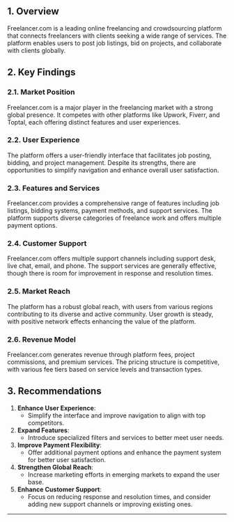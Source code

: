 ## **1. Overview**
Freelancer.com is a leading online freelancing and crowdsourcing platform that connects freelancers with clients seeking a wide range of services. The platform enables users to post job listings, bid on projects, and collaborate with clients globally.

## **2. Key Findings**

### **2.1. Market Position**
Freelancer.com is a major player in the freelancing market with a strong global presence. It competes with other platforms like Upwork, Fiverr, and Toptal, each offering distinct features and user experiences.

### **2.2. User Experience**
The platform offers a user-friendly interface that facilitates job posting, bidding, and project management. Despite its strengths, there are opportunities to simplify navigation and enhance overall user satisfaction.

### **2.3. Features and Services**
Freelancer.com provides a comprehensive range of features including job listings, bidding systems, payment methods, and support services. The platform supports diverse categories of freelance work and offers multiple payment options.

### **2.4. Customer Support**
Freelancer.com offers multiple support channels including support desk, live chat, email, and phone. The support services are generally effective, though there is room for improvement in response and resolution times.

### **2.5. Market Reach**
The platform has a robust global reach, with users from various regions contributing to its diverse and active community. User growth is steady, with positive network effects enhancing the value of the platform.

### **2.6. Revenue Model**
Freelancer.com generates revenue through platform fees, project commissions, and premium services. The pricing structure is competitive, with various fee tiers based on service levels and transaction types.

## **3. Recommendations**

1. **Enhance User Experience**:
   - Simplify the interface and improve navigation to align with top competitors.
2. **Expand Features**:
   - Introduce specialized filters and services to better meet user needs.
3. **Improve Payment Flexibility**:
   - Offer additional payment options and enhance the payment system for better user satisfaction.
4. **Strengthen Global Reach**:
   - Increase marketing efforts in emerging markets to expand the user base.
5. **Enhance Customer Support**:
   - Focus on reducing response and resolution times, and consider adding new support channels or improving existing ones.

---
